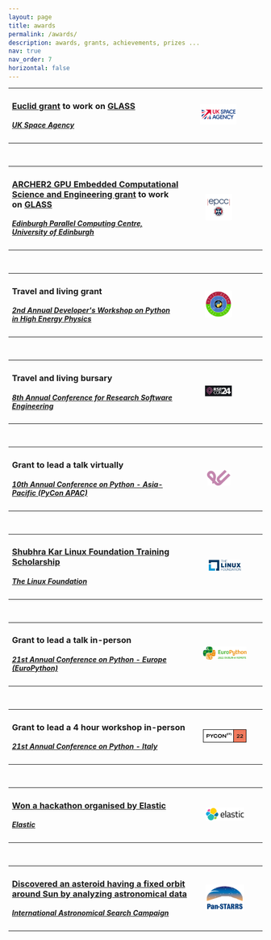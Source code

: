 ```yaml
---
layout: page
title: awards
permalink: /awards/
description: awards, grants, achievements, prizes ...
nav: true
nav_order: 7
horizontal: false
---
```


<table>
  <colgroup>
       <col span="1" style="width: 70%;">
       <col span="1" style="width: 30%;">
  </colgroup>
  <tr>
    <td>
      <h3><a href="https://www.esa.int/Science_Exploration/Space_Science/Euclid">Euclid grant</a> to work on <a href="https://glass.readthedocs.io">GLASS</a></h3>
      <h5><a href="https://www.gov.uk/government/organisations/uk-space-agency">UK Space Agency</a></h5>
    </td>
    <td style="text-align: center"><img style="float: middle; width:55%" src="../assets/img/uksa-logo.png"></td>
    <td></td>
  </tr>
</table>

<br>

<table>
  <colgroup>
       <col span="1" style="width: 70%;">
       <col span="1" style="width: 30%;">
  </colgroup>
  <tr>
    <td>
      <h3><a href="https://www.archer2.ac.uk/ecse/">ARCHER2 GPU Embedded Computational Science and Engineering grant</a> to work on <a href="https://glass.readthedocs.io">GLASS</a></h3>
      <h5><a href="https://www.epcc.ed.ac.uk/">Edinburgh Parallel Computing Centre, University of Edinburgh</a></h5>
    </td>
    <td style="text-align: center"><img style="float: middle; width:40%" src="../assets/img/epcc-logo.webp"></td>
    <td></td>
  </tr>
</table>

<br>

<table>
  <colgroup>
       <col span="1" style="width: 70%;">
       <col span="1" style="width: 30%;">
  </colgroup>
  <tr>
    <td>
      <h3>Travel and living grant</h3>
      <h5><a href="https://indico.cern.ch/event/1375573/">2nd Annual Developer's Workshop on Python in High Energy Physics</a></h5>
    </td>
    <td style="text-align: center"><img style="float: middle; width:40%" src="../assets/img/pyhep-logo.png"></td>
    <td></td>
  </tr>
</table>

<br>

<table>
  <colgroup>
       <col span="1" style="width: 70%;">
       <col span="1" style="width: 30%;">
  </colgroup>
  <tr>
    <td>
      <h3>Travel and living bursary</h3>
      <h5><a href="https://rsecon24.society-rse.org">8th Annual Conference for Research Software Engineering</a></h5>
    </td>
    <td style="text-align: center"><img style="float: middle; width:40%" src="../assets/img/rse-con-logo.png"></td>
    <td></td>
  </tr>
</table>

<!-- <br> -->

<!-- <table>
  <colgroup>
       <col span="1" style="width: 70%;">
       <col span="1" style="width: 30%;">
  </colgroup>
  <tr>
    <td>
      <h3>Travel and living grant (based at <a href="https://home.cern">CERN</a>)</h3>
      <h5><a href="https://www.princeton.edu">Princeton University</a></h5>
    </td>
    <td style="text-align: center"><img style="float: middle; width:20%" src="../assets/img/princeton-logo.png"></td>
    <td></td>
  </tr>
</table>

<br>

<table>
  <colgroup>
       <col span="1" style="width: 70%;">
       <col span="1" style="width: 30%;">
  </colgroup>
  <tr>
    <td>
      <h3><a href="https://www.mitacs.ca/en/programs/globalink/globalink-research-internship">Mitacs Globalink Research Internship</a></h3>
      <h5><a href="https://www.mitacs.ca/en#/">Mitacs</a> + <a href="http://www.shastriinstitute.org">Government of India (Shastri Indo-Canadian Institute)</a></h5>
    </td>
    <td style="text-align: center"><img style="float: middle; width:60%" src="../assets/img/mitacs-logo.jpg"></td>
    <td></td>
  </tr>
</table> -->

<br>

<table>
  <colgroup>
       <col span="1" style="width: 70%;">
       <col span="1" style="width: 30%;">
  </colgroup>
  <tr>
    <td>
      <h3>Grant to lead a talk virtually</h3>
      <h5><a href="https://tw.pycon.org/2022">10th Annual Conference on Python - Asia-Pacific (PyCon APAC)</a></h5>
    </td>
    <td style="text-align: center"><img style="float: middle; width:35%" src="../assets/img/pyconapac-logo.svg"></td>
    <td></td>
  </tr>
</table>

<br>

<table>
  <colgroup>
       <col span="1" style="width: 75%;">
       <col span="1" style="width: 25%;">
  </colgroup>
  <tr>
    <td>
      <h3><a href="https://www.linuxfoundation.org/about/lift-scholarships" target="_blank">Shubhra Kar Linux Foundation Training Scholarship</a></h3>
      <h5><a href="https://www.linuxfoundation.org">The Linux Foundation</a></h5>
    </td>
    <td style="text-align: center"><img style="float: middle; width:60%" src="../assets/img/linux-foundation-logo.png"></td>
    <td></td>
  </tr>
</table>

<br>

<table>
  <colgroup>
       <col span="1" style="width: 75%;">
       <col span="1" style="width: 25%;">
  </colgroup>
  <tr>
    <td>
        <h3>Grant to lead a talk in-person</h3>
      <h5><a href="https://ep2022.europython.eu/">21st Annual Conference on Python - Europe (EuroPython)</a></h5>
    </td>
    <td style="text-align: center"><img style="float: middle; width:80%" src="../assets/img/europython-logo.png"></td>
    <td></td>
  </tr>
</table>

<br>

<table>
  <colgroup>
       <col span="1" style="width: 75%;">
       <col span="1" style="width: 25%;">
  </colgroup>
  <tr>
    <td>
        <h3>Grant to lead a 4 hour workshop in-person</h3>
      <h5><a href="https://pycon.it/en/">21st Annual Conference on Python - Italy</a></h5>
    </td>
    <td style="text-align: center"><img style="float: middle; width:80%" src="../assets/img/pycon-it-logo.png"></td>
    <td></td>
  </tr>
</table>

<br>

<!-- <table>
  <colgroup>
       <col span="1" style="width: 75%;">
       <col span="1" style="width: 25%;">
  </colgroup>
  <tr>
    <td>
      <h3><a href="https://www.faraday.ac.uk/awards-winners-2021" target="_blank">Faraday Institution’s Collaboration Award</a></h3>
      <h5><a href="https://www.faraday.ac.uk">The Faraday Institution</a></h5>
    </td>
    <td style="text-align: center"><img style="float: middle; width:70%" src="../assets/img/faraday-logo.png"></td>
    <td></td>
  </tr>
</table>

<br> -->

<table>
  <colgroup>
       <col span="1" style="width: 75%;">
       <col span="1" style="width: 25%;">
  </colgroup>
  <tr>
    <td>
      <h3><a href="https://devpost.com/software/memetastic" target="_blank">Won a hackathon organised by Elastic</a></h3>
      <h5><a href="https://www.elastic.co">Elastic</a></h5>
    </td>
    <td style="text-align: center"><img style="float: middle; width:70%" src="../assets/img/elastic-logo.png"></td>
    <td></td>
  </tr>
</table>

<br>

<table>
  <colgroup>
       <col span="1" style="width: 75%;">
       <col span="1" style="width: 25%;">
  </colgroup>
  <tr>
    <td>
      <h3><a href="https://space-india.com/outreach/all-india-asteroid-search-campaign/">Discovered an asteroid having a fixed orbit around Sun by analyzing astronomical data</a></h3>
      <h5><a href="http://iasc.cosmosearch.org">International Astronomical Search Campaign</a></h5>
    </td>
    <td style="text-align: center"><img style="float: middle; width:70%" src="../assets/img/pan-starrs-logo.png"></td>
    <td></td>
  </tr>
</table>
